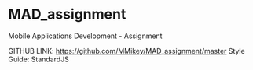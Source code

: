 # MAD_assignment
Mobile Applications Development - Assignment

GITHUB LINK: https://github.com/MMikey/MAD_assignment/master
Style Guide: StandardJS
